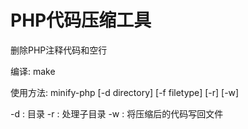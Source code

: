 PHP代码压缩工具
===================================
删除PHP注释代码和空行

编译: make

使用方法: 
minify-php [-d directory] [-f filetype] [-r] [-w]

-d : 目录
-r : 处理子目录
-w : 将压缩后的代码写回文件


